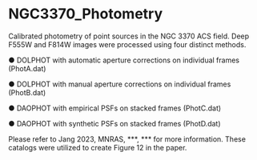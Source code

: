 # NGC3370_Photometry

Calibrated photometry of point sources in the NGC 3370 ACS field.
Deep F555W and F814W images were processed using four distinct methods. 
   
● DOLPHOT with automatic aperture corrections on individual frames (PhotA.dat)

● DOLPHOT with manual aperture corrections on individual frames (PhotB.dat)
   
● DAOPHOT with empirical PSFs on stacked frames (PhotC.dat)
   
● DAOPHOT with synthetic PSFs on stacked frames (PhotD.dat)
   
Please refer to Jang 2023, MNRAS, ***, *** for more information. 
These catalogs were utilized to create Figure 12 in the paper.
